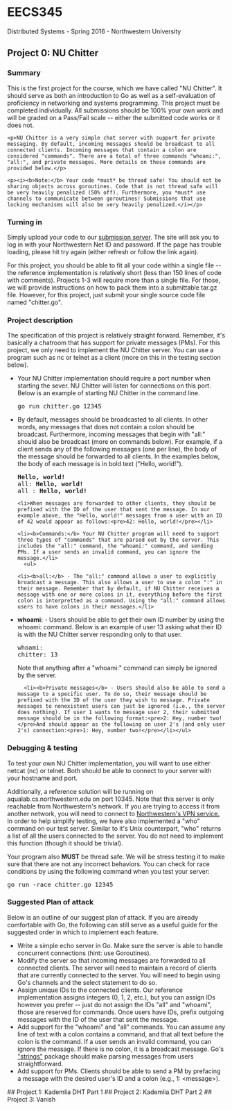 # EECS345
Distributed Systems - Spring 2016 - Northwestern University
## Project 0: NU Chitter
<h3>Summary</h3>
  <p>This is the first project for the course, which we have called "NU Chitter". It should serve as both an introduction to Go as well as a self-evaluation of proficiency in networking and systems programming. This project must be completed individually. All submissions should be 100% your own work and will be graded on a Pass/Fail scale -- either the submitted code works or it does not.</p>
  
    <p>NU Chitter is a very simple chat server with support for private messaging. By default, incoming messages should be broadcast to all connected clients. Incoming messages that contain a colon are considered "commands". There are a total of three commands "whoami:", "all:", and private messages. More details on these commands are provided below.</p>
  
    <p><i><b>Note:</b> Your code *must* be thread safe! You should not be sharing objects across goroutines. Code that is not thread safe will be very heavily penalized (50% off). Furthermore, you *must* use channels to communicate between goroutines! Submissions that use locking mechanisms will also be very heavily penalized.</i></p>
  



  
<h3>Turning in</h3>
    
  <p>Simply upload your code to our <a href="https://www.cs.northwestern.edu/~aqualab/assignments/DS/submission.htm">submission server</a>. The site will ask you to log in with your Northwestern Net ID and password. If the page has trouble loading, please hit try again (either refresh or follow the link again).</p>
  <p>For this project, you should be able to fit all your code within a single file -- the reference implementation is relatively short (less than 150 lines of code with comments). Projects 1-3 will require more than a single file. For those, we will provide instructions on how to pack them into a submittable tar.gz file. However, for this project, just submit your single source code file named "chitter.go".</p>  
  
  
<h3>Project description</h3>
  <p>The specification of this project is relatively straight forward. Remember, it's basically a chatroom that has support for private messages (PMs). For this project, we only need to implement the NU Chitter server. You can use a program such as nc or telnet as a client (more on this in the testing section below).</p>
  <ul>
    <li>Your NU Chitter implementation should require a port number when starting the sever. NU Chitter will listen for connections on this port. Below is an example of starting NU Chitter in the command line.<pre>go run chitter.go 12345</pre></li>
    <li>By default, messages should be broadcasted to all clients. In other words, any messages that does not contain a colon should be broadcast. Furthermore, incoming messages that begin with "all:" should also be broadcast (more on commands below). For example, if a client sends any of the following messages (one per line), the body of the message should be forwarded to all clients. In the examples below, the body of each message is in bold text ("Hello, world!").<pre><b>Hello, world!</b><br/>all: <b>Hello, world!</b><br/>all : <b>Hello, world!</b></pre></li>
    
    <li>When messages are forwarded to other clients, they should be prefixed with the ID of the user that sent the message. In our example above, the "Hello, world!" messages from a user with an ID of 42 would appear as follows:<pre>42: Hello, world!</pre></li>
    
    <li><b>Commands:</b> Your NU Chitter program will need to support three types of "commands" that are parsed out by the server. This includes the "all:" command, the "whoami:" command, and sending PMs. If a user sends an invalid command, you can ignore the message.</li>
      <ul>
    
    <li><b>all:</b> - The "all:" command allows a user to explicitly broadcast a message. This also allows a user to use a colon ":" in their message. Remember that by default, if NU Chitter receives a message with one or more colons in it, everything before the first colon is interpretted as a command. Using the "all:" command allows users to have colons in their messages.</li>
<li><b>whoami:</b> - Users should be able to get their own ID number by using the whoami: command. Below is an example of user 13 asking what their ID is with the NU Chitter server responding only to that user.<pre>whoami:<br/>chitter: 13</pre> Note that anything after a "whoami:" command can simply be ignored by the server.</li>
          
      
      <li><b>Private messages</b> - Users should also be able to send a message to a specific user. To do so, their message should be prefixed with the ID of the user they wish to message. Private messages to nonexistent users can just be ignored (i.e., the server does nothing). If user 1 wants to message user 2, their submitted message should be in the following format:<pre>2: Hey, number two!</pre>And should appear as the following on user 2's (and only user 2's) connection:<pre>1: Hey, number two!</pre></li></ul>
    
  </ul>

      
<h3>Debugging &amp; testing</h3>  
  <p>To test your own NU Chitter implementation, you will want to use either netcat (nc) or telnet. Both should be able to connect to your server with your hostname and port.</p>
  <p>Additionally, a reference solution will be running on aqualab.cs.northwestern.edu on port 10345. Note that this server is only reachable from Northwestern's network. If you are trying to access it from another network, you will need to connect to <a href="http://www.it.northwestern.edu/oncampus/vpn/">Northwestern's VPN service.</a> In order to help simplify testing, we have also implemented a "who" command on our test server. Similar to it's Unix counterpart, "who" returns a list of all the users connected to the server. You do not need to implement this function (though it should be trivial).</p>
  <p>Your program also <b>MUST</b> be thread safe. We will be stress testing it to make sure that there are not any incorrect behaviors. You can check for race conditions by using the following command when you test your server:<pre>go run -race chitter.go 12345</pre>
<h3>Suggested Plan of attack</h3>
  <p> Below is an outline of our suggest plan of attack. If you are already comfortable with Go, the following can still serve as a useful guide for the suggested order in which to implement each feature. </p>
  <ul>
    <li>Write a simple echo server in Go. Make sure the server is able to handle concurrent connections (hint: use Goroutines).</li>
    <li>Modify the server so that incoming messages are forwarded to all connected clients. The server will need to maintain a record of clients that are currently connected to the server. You will need to begin using Go's channels and the select statement to do so. </li>
    <li>Assign unique IDs to the connected clients. Our reference implementation assigns integers (0, 1, 2, etc.), but you can assign IDs however you prefer -- just do not assign the IDs "all" and "whoami", those are reserved for commands. Once users have IDs, prefix outgoing messages with the ID of the user that sent the message.</li>
    <li>Add support for the "whoami" and "all" commands. You can assume any line of text with a colon contains a command, and that all text before the colon is the command. If a user sends an invalid command, you can ignore the message. If there is no colon, it is a broadcast message. Go's <a href="https://godoc.org/strings">"strings"</a> package should make parsing messages from users straightforward.</li>
    <li>Add support for PMs. Clients should be able to send a PM by prefacing a message with the desired user's ID and a colon (e.g., 1: &lt;message&gt;). </li>
  </ul>
    
</div>
## Project 1: Kademlia DHT Part 1
## Project 2: Kademlia DHT Part 2
## Project 3: Vanish

